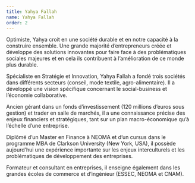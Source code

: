 ```yaml
---
title: Yahya Fallah
name: Yahya Fallah
order: 2
---
```


Optimiste, Yahya croit en une société durable et en notre capacité à la construire ensemble. Une grande majorité d’entrepreneurs créée et développe des solutions innovantes pour faire face à des problématiques sociales majeures et en cela ils contribuent à l’amélioration de ce monde plus durable.

Spécialiste en Stratégie et Innovation, Yahya Fallah a fondé trois sociétés dans différents secteurs (conseil, mode textile, agro-alimentaire). Il a développé une vision spécifique concernant le social-business et l’économie collaborative.

Ancien gérant dans un fonds d’investissement (120 millions d’euros sous gestion) et trader en salle de marchés, il a une connaissance précise des enjeux financiers et stratégiques, tant sur un plan macro-économique qu’à l’échelle d’une entreprise.

Diplômé d’un Master en Finance à NEOMA et d’un cursus dans le programme MBA de Clarkson University (New York, USA), il possède aujourd’hui une expérience importante sur les enjeux interculturels et les problématiques de développement des entreprises.

Formateur et consultant en entreprises, il enseigne également dans les grandes écoles de commerce et d’ingénieur (ESSEC, NEOMA et CNAM).
